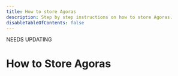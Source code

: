 ```yaml
---
title: How to store Agoras
description: Step by step instructions on how to store Agoras.
disableTableOfContents: false
---
```


NEEDS UPDATING 

# How to Store Agoras